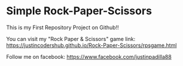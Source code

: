 # Simple Rock-Paper-Scissors

This is my First Repository Project on Github!!

You can visit my "Rock Paper & Scissors" game link: https://justincodershub.github.io/Rock-Paper-Scissors/rpsgame.html

Follow me on facebook: https://www.facebook.com/justinpadilla88

